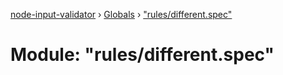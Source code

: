 [node-input-validator](../README.md) › [Globals](../globals.md) › ["rules/different.spec"](_rules_different_spec_.md)

# Module: "rules/different.spec"


